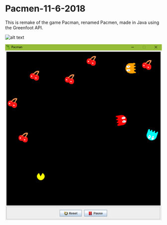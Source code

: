 # Pacmen-11-6-2018

This is remake of the game Pacman, renamed Pacmen, made in Java using the Greenfoot API. 


![alt text](https://github.com/BenDaMan88/Pacmen-11-6-2016/blob/master/Title_Screen.PNG)

![alt text](https://github.com/BenDaMan88/Pacmen-11-6-2016/blob/master/Game_Screen.PNG)
